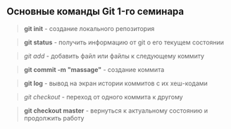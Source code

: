 ## Основные команды Git 1-го семинара

>**git init** - создание локального репозитория

>**git status** - получить информацию от git о его текущем состоянии

>*git add* - добавить файл или файлы к следующему коммиту

>**git commit -m "massage"** - создание коммита

>**git log** - вывод на экран истории коммитов с их хеш-кодами

>*git checkout* - переход от одного коммита к другому

>**git checkout master** - вернуться к актуальному состоянию и продолжить работу